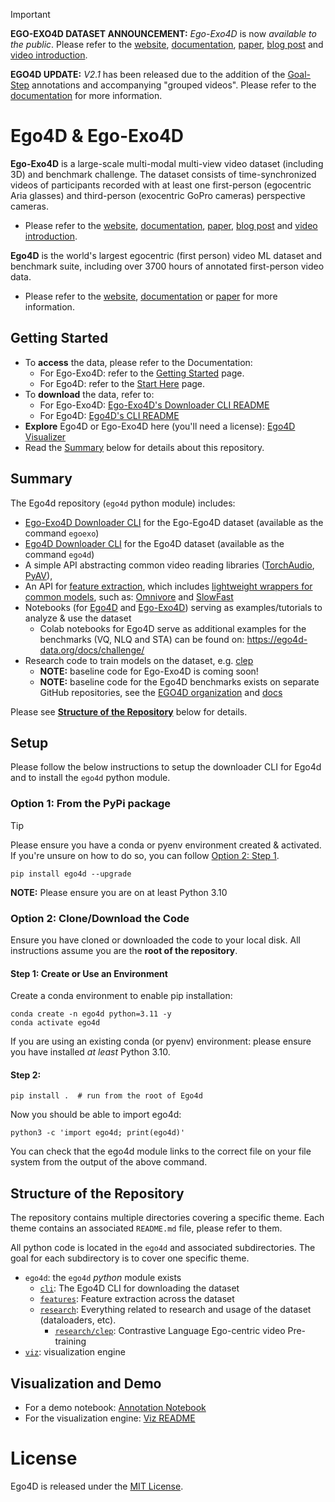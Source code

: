 > [!IMPORTANT]
> **EGO-EXO4D DATASET ANNOUNCEMENT:** *Ego-Exo4D* is now *available to the public*.
> Please refer to the [website](https://ego-exo4d-data.org/),
> [documentation](https://docs.ego-exo4d-data.org/), 
> [paper](https://arxiv.org/abs/2311.18259), [blog
> post](https://ai.meta.com/blog/ego-exo4d-video-learning-perception/) and
> [video introduction](https://www.youtube.com/watch?v=GdooXEBAnI8).
>
> **EGO4D UPDATE:** *V2.1* has been released due to the addition of the
> [Goal-Step](https://openreview.net/pdf?id=3BxYAaovKr) annotations and
> accompanying "grouped videos". Please refer to the
> [documentation](https://ego4d-data.org/docs/updates/#ego4d-goal-step--grouped-videos) for more information.

# Ego4D & Ego-Exo4D

**Ego-Exo4D** is a large-scale multi-modal multi-view video dataset (including 3D) and benchmark challenge. The dataset consists of time-synchronized videos of participants recorded with at least one first-person (egocentric Aria glasses) and third-person (exocentric GoPro cameras) perspective cameras. 
- Please refer to the [website](https://ego-exo4d-data.org/),
  [documentation](https://docs.ego-exo4d-data.org/),
  [paper](https://arxiv.org/abs/2311.18259), [blog
  post](https://ai.meta.com/blog/ego-exo4d-video-learning-perception/) and
  [video introduction](https://www.youtube.com/watch?v=GdooXEBAnI8).

**Ego4D** is the world's largest egocentric (first person) video ML dataset and benchmark suite, including over 3700 hours of annotated first-person video data. 
- Please refer to the [website](https://ego4d-data.org/),
  [documentation](https://ego4d-data.org/docs/) or
  [paper](https://arxiv.org/abs/2110.07058) for more information.

## Getting Started
- To **access** the data, please refer to the Documentation:
    - For Ego-Exo4D: refer to the [Getting Started](https://docs.ego-exo4d-data.org/getting-started/) page.
    - For Ego4D: refer to the [Start Here](https://ego4d-data.org/docs/start-here/) page.
- To **download** the data, refer to:
    - For Ego-Exo4D: [Ego-Exo4D's Downloader CLI README](ego4d/egoexo/download/README.md)
    - For Ego4D: [Ego4D's CLI README](ego4d/cli/README.md)
- **Explore** Ego4D or Ego-Exo4D here (you'll need a license): [Ego4D Visualizer](https://visualize.ego4d-data.org/)
- Read the [Summary](#summary) below for details about this repository.

## Summary

The Ego4d repository (`ego4d` python module) includes: 
- [Ego-Exo4D Downloader CLI](ego4d/egoexo/download/README.md) for the Ego-Ego4D dataset (available as the command `egoexo`)
- [Ego4D Downloader CLI](ego4d/cli/README.md) for the Ego4D dataset (available as the command `ego4d`)
- A simple API abstracting common video reading libraries
([TorchAudio](https://github.com/facebookresearch/Ego4d/blob/main/ego4d/research/readers.py#L69),
[PyAV](https://github.com/facebookresearch/Ego4d/blob/main/ego4d/research/readers.py#L136)),
- An API for [feature
extraction](https://github.com/facebookresearch/Ego4d/blob/main/ego4d/features/README.md#as-an-api), which includes [lightweight wrappers for common models](https://github.com/facebookresearch/Ego4d/tree/main/ego4d/features/models), such as: [Omnivore](https://github.com/facebookresearch/Ego4d/blob/main/ego4d/features/models/omnivore.py) and [SlowFast](https://github.com/facebookresearch/Ego4d/blob/main/ego4d/features/models/slowfast.py)
- Notebooks (for [Ego4D](https://github.com/facebookresearch/Ego4d/tree/main/notebooks) and [Ego-Exo4D]()) serving as examples/tutorials to analyze & use the dataset
    - Colab notebooks for Ego4D serve as additional examples for the benchmarks (VQ, NLQ and STA) can be found on: https://ego4d-data.org/docs/challenge/
- Research code to train models on the dataset, e.g. [clep](https://github.com/facebookresearch/Ego4d/tree/main/ego4d/research/clep)
    - **NOTE:** baseline code for Ego-Exo4D is coming soon!
    - **NOTE:** baseline code for the Ego4D benchmarks exists on separate GitHub repositories, see the [EGO4D organization](https://github.com/EGO4D/) and [docs](https://ego4d-data.org/docs/benchmarks/overview/)


Please see [**Structure of the Repository**](#structure-of-the-repository) below for details.

## Setup

Please follow the below instructions to setup the downloader CLI for Ego4d and
to install the `ego4d` python module. 

### Option 1: From the PyPi package


>[!TIP]
>Please ensure you have a conda or pyenv environment created & activated. If you're unsure
>on how to do so, you can follow [Option 2: Step 1](step-1-create-or-use-an-environment).

```
pip install ego4d --upgrade
```

**NOTE:** Please ensure you are on at least Python 3.10

### Option 2: Clone/Download the Code

Ensure you have cloned or downloaded the code to your local disk. All
instructions assume you are the **root of the repository**.

#### Step 1: Create or Use an Environment

Create a conda environment to enable pip installation:
```
conda create -n ego4d python=3.11 -y
conda activate ego4d
```

If you are using an existing conda (or pyenv) environment: please ensure you
have installed *at least* Python 3.10.

#### Step 2: 

```
pip install .  # run from the root of Ego4d
```

Now you should be able to import ego4d:

```
python3 -c 'import ego4d; print(ego4d)'
```

You can check that the ego4d module links to the correct file on your file system from the output of the above command.

## Structure of the Repository
The repository contains multiple directories covering a specific theme. Each
theme contains an associated `README.md` file, please refer to them.


All python code is located in the `ego4d` and associated subdirectories. The
goal for each subdirectory is to cover one specific theme. 

- `ego4d`: the `ego4d` *python* module exists
    - [`cli`](ego4d/cli/README.md): The Ego4D CLI for downloading the dataset
    - [`features`](ego4d/features/README.md): Feature extraction across the dataset
    - [`research`](ego4d/research/README.md): Everything related to research and
      usage of the dataset (dataloaders, etc).
        - [`research/clep`](ego4d/research/clep/README.md): Contrastive Language Ego-centric video Pre-training
- [`viz`](viz/narrations/README.md): visualization engine

## Visualization and Demo
- For a demo notebook: [Annotation Notebook](notebooks/annotation_visualization.ipynb)
- For the visualization engine: [Viz README](viz/narrations/README.md)

# License

Ego4D is released under the [MIT License](LICENSE).
